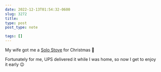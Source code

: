 ```yaml
---
date: 2022-12-13T01:54:32-0600
slug: 3272
title: 
type: post
post_type: note

tags: []
---
```

My wife got me a [Solo Stove](https://www.solostove.com/en-us) for Christmas 🎄


Fortunately for me, UPS delivered it while I was home, so now I get to enjoy it early 😉



